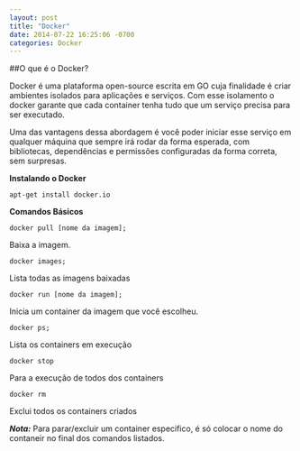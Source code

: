 ```yaml
---
layout: post
title: "Docker"
date: 2014-07-22 16:25:06 -0700
categories: Docker
---
```


##O que é o Docker?

Docker é uma plataforma open-source escrita em GO cuja finalidade é criar ambientes isolados para aplicações e serviços. Com esse isolamento o docker garante que cada container tenha tudo que um serviço precisa para ser executado.

Uma das vantagens dessa abordagem é você poder iniciar esse serviço em qualquer máquina que sempre irá rodar da forma esperada, com bibliotecas, dependências e permissões configuradas da forma correta, sem surpresas.

**Instalando o Docker**

`
apt-get install docker.io
`

**Comandos Básicos**

```
docker pull [nome da imagem]; 
```
Baixa a imagem.

```
docker images;
```
Lista todas as imagens baixadas

```
docker run [nome da imagem]; 
```
Inicia um container da imagem que você escolheu.

```
docker ps; 
```
 Lista os containers em execução
 
```
docker stop
```
Para a execução de todos dos containers
 
```
docker rm
```
Exclui todos os containers criados

***Nota:*** Para parar/excluir um container especifico, é só colocar o nome do contaneir no final dos comandos listados. 